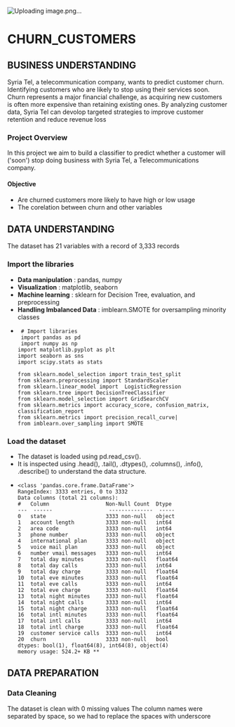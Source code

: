 ![Uploading image.png…]()

# **CHURN_CUSTOMERS**
## BUSINESS UNDERSTANDING
Syria Tel, a telecommunication company, wants to predict customer churn. Identifying customers who are likely to stop using their services soon. Churn represents a major financial challenge, as acquiring new customers is often more expensive than retaining existing ones. By analyzing customer data, Syria Tel can devolop targeted strategies to improve customer retention and reduce revenue loss
### Project Overview
In this project we aim to build a classifier to predict whether a customer will ('soon') stop doing business with Syria Tel, a Telecommunications company. 
#### Objective
- Are churned customers more likely to have high or low usage
- The corelation between churn and other variables
 ## DATA UNDERSTANDING
 The dataset has 21 variables with a record of 3,333 records
 ### Import the libraries
- **Data manipulation** : pandas, numpy
- **Visualization** : matplotlib, seaborn
- **Machine learning** : sklearn for Decision Tree, evaluation, and preprocessing
- **Handling Imbalanced Data** : imblearn.SMOTE for oversampling minority classes
-      # Import libraries
       import pandas as pd
       import numpy as np
      import matplotlib.pyplot as plt
      import seaborn as sns
      import scipy.stats as stats

      from sklearn.model_selection import train_test_split
      from sklearn.preprocessing import StandardScaler
      from sklearn.linear_model import  LogisticRegression
      from sklearn.tree import DecisionTreeClassifier
      from sklearn.model_selection import GridSearchCV
      from sklearn.metrics import accuracy_score, confusion_matrix, classification_report
      from sklearn.metrics import precision_recall_curve|
      from imblearn.over_sampling import SMOTE

### Load the dataset
- The dataset is loaded using pd.read_csv().
- It is inspected using .head(), .tail(), .dtypes(), .columns(), .info(), .describe() to understand the data structure.
-     <class 'pandas.core.frame.DataFrame'>
      RangeIndex: 3333 entries, 0 to 3332
      Data columns (total 21 columns):
      #   Column                  Non-Null Count  Dtype  
      ---  ------                  --------------  -----  
      0   state                   3333 non-null   object 
      1   account length          3333 non-null   int64  
      2   area code               3333 non-null   int64  
      3   phone number            3333 non-null   object 
      4   international plan      3333 non-null   object 
      5   voice mail plan         3333 non-null   object 
      6   number vmail messages   3333 non-null   int64  
      7   total day minutes       3333 non-null   float64
      8   total day calls         3333 non-null   int64  
      9   total day charge        3333 non-null   float64
      10  total eve minutes       3333 non-null   float64
      11  total eve calls         3333 non-null   int64  
      12  total eve charge        3333 non-null   float64
      13  total night minutes     3333 non-null   float64
      14  total night calls       3333 non-null   int64  
      15  total night charge      3333 non-null   float64
      16  total intl minutes      3333 non-null   float64
      17  total intl calls        3333 non-null   int64  
      18  total intl charge       3333 non-null   float64
      19  customer service calls  3333 non-null   int64  
      20  churn                   3333 non-null   bool   
      dtypes: bool(1), float64(8), int64(8), object(4)
      memory usage: 524.2+ KB **
## DATA PREPARATION
### Data Cleaning
The dataset is clean with 0 missing values
The column names were separated by space, so we had to replace the spaces with underscore
